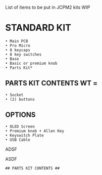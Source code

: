List of items to be put in JCPM2 kits WIP

# STANDARD KIT #

    • Main PCB
    • Pro Micro
    • 8 keycaps
    • 8 key switches
    • Base
    • Basic or premium knob
    • Parts Kit*

## PARTS KIT CONTENTS WT = ##

    • Socket
    • (2) buttons
    

## OPTIONS ##

    • OLED Screen
    • Premium knob + Allen Key
    • Keyswitch Plate
    • USB Cable


ADSF

ASDF

    
    ## PARTS KIT CONTENTS ##
